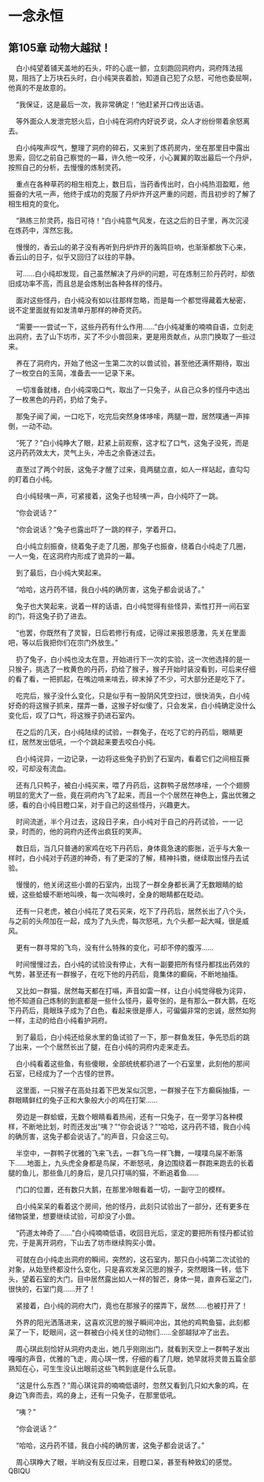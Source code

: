 # 一念永恒 
 ## 第105章 动物大越狱！
     白小纯望着铺天盖地的石头，吓的心底一颤，立刻跑回洞府内，洞府阵法摇晃，阻挡了上万块石头时，白小纯哭丧着脸，知道自己犯了众怒，可他也委屈啊，他真的不是故意的。

    “我保证，这是最后一次，我非常确定！”他赶紧开口传出话语。

    等外面众人发泄完怒火后，白小纯在洞府内好说歹说，众人才纷纷带着余怒离去。

    白小纯唉声叹气，整理了洞府的碎石，又来到了炼药房内，坐在那里目中露出思索，回忆之前自己察觉的一幕，许久他一咬牙，小心翼翼的取出最后一个丹炉，按照自己的分析，去慢慢的炼制灵药。

    重点在各种草药的相生相克上，数日后，当药香传出时，白小纯热泪盈眶，他振奋的大吼一声，他终于成功的克服了丹炉炸开这严重的问题，而且初步的了解了相生相克的变化。

    “熟练三阶灵药，指日可待！”白小纯意气风发，在这之后的日子里，再次沉浸在炼药中，浑然忘我。

    慢慢的，香云山的弟子没有再听到丹炉炸开的轰鸣巨响，也渐渐都放下心来，香云山的日子，似乎又回归了以往的平静。

    可……白小纯却发现，自己虽然解决了丹炉的问题，可在炼制三阶丹药时，却依旧成功率不高，而且总是会炼制出各种各样的怪丹。

    面对这些怪丹，白小纯没有如以往那样忽略，而是每一个都觉得藏着大秘密，说不定里面就有如发清单丹那样的神奇灵药。

    “需要一一尝试一下，这些丹药有什么作用……”白小纯凝重的喃喃自语，立刻走出洞府，去了山下坊市，买了不少小兽回来，更是用贡献点，从宗门换取了一些过来。

    养在了洞府内，开始了他这一生第二次的以兽试验，甚至他还满怀期待，取出了一枚空白的玉简，准备去一一记录下来。

    一切准备就绪，白小纯深吸口气，取出了一只兔子，从自己众多的怪丹中选出了一枚黑色的丹药，扔给了兔子。

    那兔子闻了闻，一口吃下，吃完后突然身体哆嗦，两腿一蹬，居然噗通一声摔倒，一动不动。

    “死了？”白小纯睁大了眼，赶紧上前观察，这才松了口气，这兔子没死，而是这丹药药效太大，灵气上头，冲击之余昏迷过去。

    直至过了两个时辰，这兔子才醒了过来，竟两腿立直，如人一样站起，直勾勾的盯着白小纯。

    白小纯轻咦一声，可紧接着，这兔子也轻咦一声，白小纯吓了一跳。

    “你会说话？”

    “你会说话？”兔子也露出吓了一跳的样子，学着开口。

    白小纯立刻振奋，绕着兔子走了几圈，那兔子也振奋，绕着白小纯走了几圈，一人一兔，在这洞府内形成了诡异的一幕。

    到了最后，白小纯大笑起来。

    “哈哈，这丹药不错，我白小纯的确厉害，这兔子都会说话了。”

    兔子也大笑起来，说着一样的话语，白小纯觉得有些怪异，索性打开一间石室的门，将这兔子扔了进去。

    “也罢，你既然有了灵智，日后若修行有成，记得过来报恩感激，先关在里面吧，等以后我把你们在宗门外放生。”

    扔了兔子，白小纯也没太在意，开始进行下一次的实验，这一次他选择的是一只猴子，挑选了一枚黄色的丹药，扔给了猴子，猴子开始时装没看到，可后来仔细的看了看，一把抓起，在嘴边啃来啃去，碎末掉了不少，可大部分还是吃下了。

    吃完后，猴子没什么变化，只是似乎有一股阴风凭空扫过，很快消失，白小纯好奇的将这猴子抓来，摆弄一番，这猴子好似傻了，只会发呆，白小纯确定没什么变化后，叹了口气，将这猴子扔进石室内。

    在之后的几天，白小纯陆续的试验，一群兔子，在吃了它的丹药后，眼睛更红，居然发出低吼，一个个跳起来要去咬白小纯。

    白小纯诧异，一边记录，一边将这些兔子扔到了石室内，看着它们之间相互撕咬，可却没有流血。

    还有几只鸭子，被白小纯买来，喂了丹药后，这群鸭子居然哆嗦，一个个翅膀明显的宽大了一些，竟在洞府内飞了起来，而且一个个居然在神色上，露出优雅之感，看的白小纯目瞪口呆，对于自己的这些怪丹，兴趣更大。

    时间流逝，半个月过去，这段日子来，白小纯对于自己的丹药试验，一一记录，时而的，他的洞府内还传出疯狂的笑声。

    数日后，当几只普通的家鸡在吃下丹药后，身体竟急速的膨胀，近乎与大象一样时，白小纯对于药道的神奇，有了更深的了解，精神抖擞，继续取出怪丹去试验。

    慢慢的，他关闭这些小兽的石室内，出现了一群全身都长满了无数眼睛的蛤蟆，这些蛤蟆不断地叫唤，每一次叫唤时，全身的眼睛都在眨动。

    还有一只老虎，被白小纯花了灵石买来，吃下了丹药后，居然长出了八个头，与之前的头颅加在一起，成为了九头虎，每次怒吼，九个头都一起大喊，很是威风。

    更有一群寻常的飞鸟，没有什么特殊的变化，可却不停的腹泻……

    时间慢慢过去，白小纯的试验没有停止，大有一副要把所有怪丹都找出药效的气势，甚至还有一群猴子，在吃下他的丹药后，竟集体的癫痫，不断地抽搐。

    又比如一群猫，居然每天都在打嗝，声音如雷一样，让白小纯觉得极为诧异，他不知道自己炼制的到底都是一些什么怪丹，最夸张的，是有那么一群大鹅，在吃下丹药后，竟眼珠子成为了白色，看起来很是瘆人，可偏偏非常的忠诚，居然如狗一样，主动的给白小纯看护洞府。

    到了最后，白小纯还给泉水里的鱼试验了一下，那一群鱼发狂，争先恐后的跳了出来，一个个居然长出了腿，在白小纯的洞府内走来走去。

    白小纯看着这些鱼，有些傻眼，全部统统都扔进了一个石室里，此刻他的那间石室，已经成为了一个古怪的世界。

    这里面，一只猴子在高处拄着下巴发呆似沉思，一群猴子在下方癫痫抽搐，一群眼睛鲜红的兔子正和大象般大小的鸡在打架……

    旁边是一群蛤蟆，无数个眼睛看着热闹，还有一只兔子，在一旁学习各种模样，不断地比划，时而还发出“咦？”“你会说话？”“哈哈，这丹药不错，我白小纯的确厉害，这兔子都会说话了。”的声音，只会这三句。

    半空中，一群鸭子优雅的飞来飞去，一群飞鸟一样飞舞，一噗噗鸟屎不断落下……地面上，九头虎全身都是鸟屎，不断怒吼，身边围绕着一群跑来跑去的长着腿的鱼儿，那些鱼儿的身后，是几只打嗝的猫，不断追着鱼……

    门口的位置，还有数只大鹅，在那里冷眼看着一切，一副守卫的模样。

    白小纯呆呆的看着这个房间，他的怪丹，此刻只试验出了一部分，还有更多在储物袋里，想要继续试验，可却没了小兽。

    “药道太神奇了……”白小纯喃喃低语，收回目光后，坚定的要把所有怪丹都试验完，于是离开洞府，下山去了坊市继续购买小兽。

    可就在白小纯走出洞府的瞬间，突然的，这石室内，那只白小纯第二次试验的对象，从始至终都没什么变化，只是喜欢发呆沉思的猴子，突然眼珠一转，低下头，望着石室的大门，目中居然露出如人一样的智芒，身体一晃，直奔石室之门，很快的，石室门竟……开了！

    紧接着，白小纯的洞府大门，竟也在那猴子的摆弄下，居然……也被打开了！

    外界的阳光洒落进来，这喜欢沉思的猴子瞬间冲出，其他的鸡鸭鱼猫，此刻都呆了一下，眨眼间，这一群被白小纯关住的动物们……全部越狱冲了出去。

    周心琪此刻恰好从洞府内走出，她几乎刚刚出门，就看到天空上一群鸭子发出嘎嘎的声音，优雅的飞走，周心琪一愣，仔细的看了几眼，她早就将灵兽五篇全部熟知在心，可生生没认出眼前这些飞鸭到底是什么玩意。

    “这是什么东西？”周心琪诧异的喃喃低语时，忽然又看到几只如大象的鸡，在身边飞奔而去，鸡的身上，还有一只兔子，在那里低吼。

    “咦？”

    “你会说话？”

    “哈哈，这丹药不错，我白小纯的确厉害，这兔子都会说话了。”

    周心琪睁大了眼，半晌没有反应过来，目瞪口呆，甚至有种致幻的感觉。 
QBIQU
